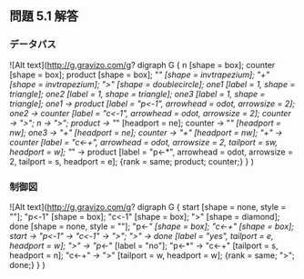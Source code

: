 ## 問題 5.1 解答

### データパス

![Alt text](http://g.gravizo.com/g?
  digraph G {
    n [shape = box];
    counter [shape = box];
    product [shape = box];
    "*" [shape = invtrapezium];
    "+" [shape = invtrapezium];
    ">" [shape = doublecircle];
    one1 [label = 1, shape = triangle];
    one2 [label = 1, shape = triangle];
    one3 [label = 1, shape = triangle];
    one1 -> product [label = "p<-1", arrowhead = odot, arrowsize = 2];
    one2 -> counter [label = "c<-1", arrowhead = odot, arrowsize = 2];
    counter -> ">";
    n -> ">";
    product -> "*" [headport = ne];
    counter -> "*" [headport = nw];
    one3 -> "+" [headport = ne];
    counter -> "+" [headport = nw];
    "+" -> counter [label = "c<-+", arrowhead = odot, arrowsize = 2, tailport = sw, headport = w];
    "*" -> product [label = "p<-*", arrowhead = odot, arrowsize = 2, tailport = s, headport = e];
    {rank = same; product; counter;}
  }
)

### 制御図

![Alt text](http://g.gravizo.com/g?
  digraph G {
    start [shape = none, style = ""];
    "p<-1" [shape = box];
    "c<-1" [shape = box];
    ">" [shape = diamond];
    done [shape = none, style = ""];
    "p<-*" [shape = box];
    "c<-+" [shape = box];
    start -> "p<-1" -> "c<-1" -> ">";
    ">" -> done [label = "yes", tailport = e, headport = w];
    ">" -> "p<-*" [label = "no"];
    "p<-*" -> "c<-+" [tailport = s, headport = n];
    "c<-+" -> ">" [tailport = w, headport = w];
    {rank = same; ">"; done;}
  }
)

